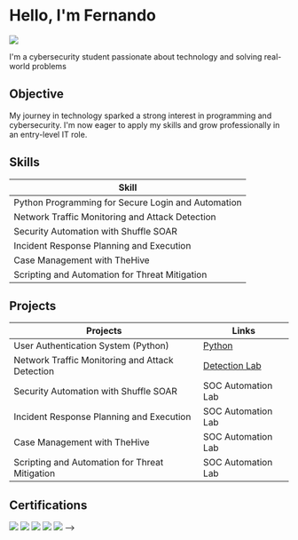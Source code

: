 # Hello, I'm Fernando
<a href="https://linkedin.com/in/fernando-corpin-jr-a30810284/"><img src="https://img.shields.io/badge/-LinkedIn-0072b1?&style=for-the-badge&logo=linkedin&logoColor=white" /></a>


I'm a cybersecurity student passionate about technology and solving real-world problems

## Objective

My journey in technology sparked a strong interest in programming and cybersecurity. I'm now eager to apply my skills and grow professionally in an entry-level IT role.

## Skills

| Skill                                         | 
|-----------------------------------------------|
| Python Programming for Secure Login and Automation          | 
| Network Traffic Monitoring and Attack Detection 
| Security Automation with Shuffle SOAR         | 
| Incident Response Planning and Execution      | 
| Case Management with TheHive                  | 
| Scripting and Automation for Threat Mitigation | 

## Projects

| Projects                                | Links         |
|-----------------------------------------------|----------------------------|
| User Authentication System (Python)          | <a href="https://github.com/corpinfernando/User-authentication-system">Python</a>|
| Network Traffic Monitoring and Attack Detection | <a href="https://google.com">Detection Lab</a>|
| Security Automation with Shuffle SOAR         | SOC Automation Lab|
| Incident Response Planning and Execution      | SOC Automation Lab|
| Case Management with TheHive                  | SOC Automation Lab|
| Scripting and Automation for Threat Mitigation | SOC Automation Lab|                            

## Certifications
<div>
<img src="https://img.shields.io/badge/-A%2B-4D4D4D?&style=for-the-badge&logo=CompTIA&logoColor=white" />
<img src="https://img.shields.io/badge/-Network%2B-007ACC?&style=for-the-badge&logo=CompTIA&logoColor=white" />
<img src="https://img.shields.io/badge/-Security%2B-FF0000?&style=for-the-badge&logo=CompTIA&logoColor=white" />
<img src="https://img.shields.io/badge/-AZ--900-0078D4?&style=for-the-badge&logo=Microsoft%20Azure&logoColor=white" />
<img src="https://img.shields.io/badge/-Google%20Cybersecurity%20Professional%20Certificate-4285F4?&style=for-the-badge&logo=Google&logoColor=white" />
-->
